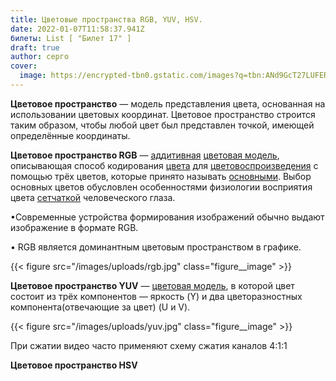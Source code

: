 ```yaml
---
title: Цветовые пространства RGB, YUV, HSV.
date: 2022-01-07T11:58:37.941Z
билеты: List [ "Билет 17" ]
draft: true
author: серго
cover:
  image: https://encrypted-tbn0.gstatic.com/images?q=tbn:ANd9GcT27LUFERi_hjOsxu2NCaSysXuKxVqmgGy9Nw&usqp=CAU
---
```

**Цветовое пространство** — модель представления цвета, основанная на использовании цветовых координат. Цветовое пространство строится таким образом, чтобы любой цвет был представлен точкой, имеющей определённые координаты.

**Цветовое пространство RGB** — [аддитивная](https://ru.wikipedia.org/wiki/%D0%90%D0%B4%D0%B4%D0%B8%D1%82%D0%B8%D0%B2%D0%BD%D0%BE%D0%B5_%D1%81%D0%BC%D0%B5%D1%88%D0%B5%D0%BD%D0%B8%D0%B5_%D1%86%D0%B2%D0%B5%D1%82%D0%BE%D0%B2) [цветовая модель](https://ru.wikipedia.org/wiki/%D0%90%D0%B4%D0%B4%D0%B8%D1%82%D0%B8%D0%B2%D0%BD%D0%BE%D0%B5_%D1%81%D0%BC%D0%B5%D1%88%D0%B5%D0%BD%D0%B8%D0%B5_%D1%86%D0%B2%D0%B5%D1%82%D0%BE%D0%B2), описывающая способ кодирования [цвета](https://ru.wikipedia.org/wiki/%D0%A6%D0%B2%D0%B5%D1%82 "Цвет") для [цветовоспроизведения](https://ru.wikipedia.org/wiki/%D0%A6%D0%B2%D0%B5%D1%82%D0%BE%D0%B2%D0%BE%D1%81%D0%BF%D1%80%D0%BE%D0%B8%D0%B7%D0%B2%D0%B5%D0%B4%D0%B5%D0%BD%D0%B8%D0%B5 "Цветовоспроизведение") с помощью трёх цветов, которые принято называть [основными](https://ru.wikipedia.org/wiki/%D0%9E%D1%81%D0%BD%D0%BE%D0%B2%D0%BD%D1%8B%D0%B5_%D1%86%D0%B2%D0%B5%D1%82%D0%B0 "Основные цвета"). Выбор основных цветов обусловлен особенностями физиологии восприятия цвета [сетчаткой](https://ru.wikipedia.org/wiki/%D0%9A%D0%BE%D0%BB%D0%B1%D0%BE%D1%87%D0%BA%D0%B8_(%D1%81%D0%B5%D1%82%D1%87%D0%B0%D1%82%D0%BA%D0%B0) "Колбочки (сетчатка)") человеческого глаза.

•Современные устройства формирования изображений обычно выдают изображение в формате RGB.

 • RGB является доминантным цветовым пространством в графике.

{{< figure src="/images/uploads/rgb.jpg"
class="figure__image" >}}

**Цветовое пространство YUV** — [цветовая модель](https://ru.wikipedia.org/wiki/%D0%A6%D0%B2%D0%B5%D1%82%D0%BE%D0%B2%D0%B0%D1%8F_%D0%BC%D0%BE%D0%B4%D0%B5%D0%BB%D1%8C "Цветовая модель"), в которой цвет состоит из трёх компонентов — яркость (Y) и два цветоразностных компонента(отвечающие за цвет) (U и V).

{{< figure src="/images/uploads/yuv.jpg"
class="figure__image" >}}

При сжатии видео часто применяют схему сжатия каналов 4:1:1

**Цветовое пространство HSV**